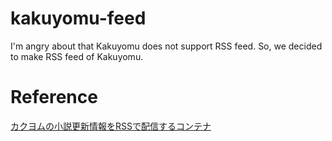 kakuyomu-feed
=======

I'm angry about that Kakuyomu does not support RSS feed.
So, we decided to make RSS feed of Kakuyomu.

# Reference

[カクヨムの小説更新情報をRSSで配信するコンテナ](https://github.com/tetosuna/kakuyomu-rss-gen)
